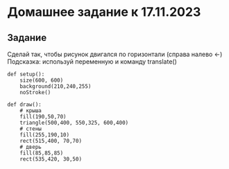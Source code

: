 # Домашнее задание к 17.11.2023

## Задание
Сделай так, чтобы рисунок двигался по горизонтали (справа налево <-)
Подсказка: используй переменную и команду translate()

```
def setup():
    size(600, 600)
    background(210,240,255)
    noStroke()
    
def draw():
    # крыша
    fill(190,50,70)
    triangle(500,400, 550,325, 600,400)
    # стены
    fill(255,190,10)
    rect(515,400, 70,70)
    # дверь    
    fill(85,85,85)
    rect(535,420, 30,50)
```
    
